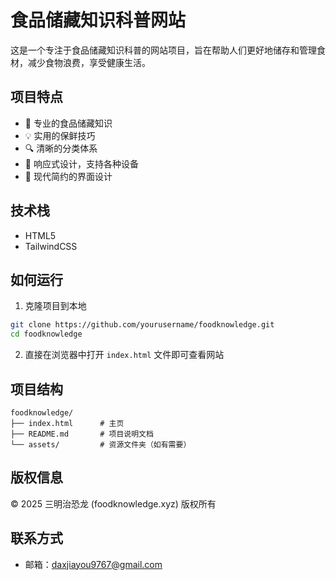 # 食品储藏知识科普网站

这是一个专注于食品储藏知识科普的网站项目，旨在帮助人们更好地储存和管理食材，减少食物浪费，享受健康生活。

## 项目特点

- 🎯 专业的食品储藏知识
- 💡 实用的保鲜技巧
- 🔍 清晰的分类体系
- 📱 响应式设计，支持各种设备
- 🎨 现代简约的界面设计

## 技术栈

- HTML5
- TailwindCSS

## 如何运行

1. 克隆项目到本地
```bash
git clone https://github.com/yourusername/foodknowledge.git
cd foodknowledge
```

2. 直接在浏览器中打开 `index.html` 文件即可查看网站

## 项目结构

```
foodknowledge/
├── index.html      # 主页
├── README.md       # 项目说明文档
└── assets/         # 资源文件夹（如有需要）
```

## 版权信息

© 2025 三明治恐龙 (foodknowledge.xyz) 版权所有

## 联系方式

- 邮箱：daxjiayou9767@gmail.com 